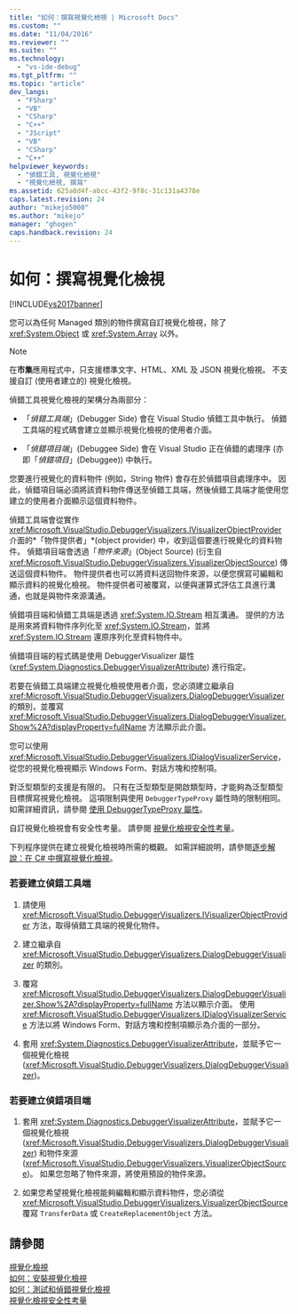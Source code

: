 ```yaml
---
title: "如何：撰寫視覺化檢視 | Microsoft Docs"
ms.custom: ""
ms.date: "11/04/2016"
ms.reviewer: ""
ms.suite: ""
ms.technology: 
  - "vs-ide-debug"
ms.tgt_pltfrm: ""
ms.topic: "article"
dev_langs: 
  - "FSharp"
  - "VB"
  - "CSharp"
  - "C++"
  - "JScript"
  - "VB"
  - "CSharp"
  - "C++"
helpviewer_keywords: 
  - "偵錯工具, 視覺化檢視"
  - "視覺化檢視, 撰寫"
ms.assetid: 625a0d4f-abcc-43f2-9f8c-31c131a4378e
caps.latest.revision: 24
author: "mikejo5000"
ms.author: "mikejo"
manager: "ghogen"
caps.handback.revision: 24
---
```

# 如何：撰寫視覺化檢視
[!INCLUDE[vs2017banner](../code-quality/includes/vs2017banner.md)]

您可以為任何 Managed 類別的物件撰寫自訂視覺化檢視，除了 <xref:System.Object> 或 <xref:System.Array> 以外。  
  
> [!NOTE]
>  在**市集**應用程式中，只支援標準文字、HTML、XML 及 JSON 視覺化檢視。  不支援自訂 \(使用者建立的\) 視覺化檢視。  
  
 偵錯工具視覺化檢視的架構分為兩部分：  
  
-   「*偵錯工具端*」\(Debugger Side\) 會在 Visual Studio 偵錯工具中執行。  偵錯工具端的程式碼會建立並顯示視覺化檢視的使用者介面。  
  
-   「*偵錯項目端*」\(Debuggee Side\) 會在 Visual Studio 正在偵錯的處理序 \(亦即「*偵錯項目*」\(Debuggee\)\) 中執行。  
  
 您要進行視覺化的資料物件 \(例如，String 物件\) 會存在於偵錯項目處理序中。  因此，偵錯項目端必須將該資料物件傳送至偵錯工具端，然後偵錯工具端才能使用您建立的使用者介面顯示這個資料物件。  
  
 偵錯工具端會從實作 <xref:Microsoft.VisualStudio.DebuggerVisualizers.IVisualizerObjectProvider> 介面的*「物件提供者」*\(object provider\) 中，收到這個要進行視覺化的資料物件。  偵錯項目端會透過「*物件來源*」\(Object Source\) \(衍生自 <xref:Microsoft.VisualStudio.DebuggerVisualizers.VisualizerObjectSource>\) 傳送這個資料物件。  物件提供者也可以將資料送回物件來源，以便您撰寫可編輯和顯示資料的視覺化檢視。  物件提供者可被覆寫，以便與運算式評估工具進行溝通，也就是與物件來源溝通。  
  
 偵錯項目端和偵錯工具端是透過 <xref:System.IO.Stream> 相互溝通。  提供的方法是用來將資料物件序列化至 <xref:System.IO.Stream>，並將 <xref:System.IO.Stream> 還原序列化至資料物件中。  
  
 偵錯項目端的程式碼是使用 DebuggerVisualizer 屬性 \(<xref:System.Diagnostics.DebuggerVisualizerAttribute>\) 進行指定。  
  
 若要在偵錯工具端建立視覺化檢視使用者介面，您必須建立繼承自 <xref:Microsoft.VisualStudio.DebuggerVisualizers.DialogDebuggerVisualizer> 的類別，並覆寫 <xref:Microsoft.VisualStudio.DebuggerVisualizers.DialogDebuggerVisualizer.Show%2A?displayProperty=fullName> 方法顯示此介面。  
  
 您可以使用 <xref:Microsoft.VisualStudio.DebuggerVisualizers.IDialogVisualizerService>，從您的視覺化檢視顯示 Windows Form、對話方塊和控制項。  
  
 對泛型類型的支援是有限的。  只有在泛型類型是開啟類型時，才能夠為泛型類型目標撰寫視覺化檢視。  這項限制與使用 `DebuggerTypeProxy` 屬性時的限制相同。  如需詳細資訊，請參閱 [使用 DebuggerTypeProxy 屬性](../debugger/using-debuggertypeproxy-attribute.md)。  
  
 自訂視覺化檢視會有安全性考量。  請參閱 [視覺化檢視安全性考量](../debugger/visualizer-security-considerations.md)。  
  
 下列程序提供在建立視覺化檢視時所需的概觀。  如需詳細說明，請參閱[逐步解說：在 C\# 中撰寫視覺化檢視](../debugger/walkthrough-writing-a-visualizer-in-csharp.md)。  
  
### 若要建立偵錯工具端  
  
1.  請使用 <xref:Microsoft.VisualStudio.DebuggerVisualizers.IVisualizerObjectProvider> 方法，取得偵錯工具端的視覺化物件。  
  
2.  建立繼承自 <xref:Microsoft.VisualStudio.DebuggerVisualizers.DialogDebuggerVisualizer> 的類別。  
  
3.  覆寫 <xref:Microsoft.VisualStudio.DebuggerVisualizers.DialogDebuggerVisualizer.Show%2A?displayProperty=fullName> 方法以顯示介面。  使用 <xref:Microsoft.VisualStudio.DebuggerVisualizers.IDialogVisualizerService> 方法以將 Windows Form、對話方塊和控制項顯示為介面的一部分。  
  
4.  套用 <xref:System.Diagnostics.DebuggerVisualizerAttribute>，並賦予它一個視覺化檢視 \(<xref:Microsoft.VisualStudio.DebuggerVisualizers.DialogDebuggerVisualizer>\)。  
  
### 若要建立偵錯項目端  
  
1.  套用 <xref:System.Diagnostics.DebuggerVisualizerAttribute>，並賦予它一個視覺化檢視 \(<xref:Microsoft.VisualStudio.DebuggerVisualizers.DialogDebuggerVisualizer>\) 和物件來源 \(<xref:Microsoft.VisualStudio.DebuggerVisualizers.VisualizerObjectSource>\)。  如果您忽略了物件來源，將使用預設的物件來源。  
  
2.  如果您希望視覺化檢視能夠編輯和顯示資料物件，您必須從 <xref:Microsoft.VisualStudio.DebuggerVisualizers.VisualizerObjectSource> 覆寫 `TransferData` 或 `CreateReplacementObject` 方法。  
  
## 請參閱  
 [視覺化檢視](../debugger/create-custom-visualizers-of-data.md)   
 [如何：安裝視覺化檢視](../debugger/how-to-install-a-visualizer.md)   
 [如何：測試和偵錯視覺化檢視](../Topic/How%20to:%20Test%20and%20Debug%20a%20Visualizer.md)   
 [視覺化檢視安全性考量](../debugger/visualizer-security-considerations.md)